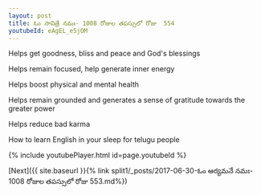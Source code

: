```yaml
---
layout: post
title: ఓం సావిత్రే నమః- 1008 రోజుల తపస్సులో రోజు  554
youtubeId: eAgEL_e5jOM
---
```

 
 
Helps get goodness, bliss and peace and God's blessings
 
Helps remain focused, help generate inner energy 
 
Helps boost physical and mental health 
 
Helps remain grounded and generates a sense of gratitude towards the greater power 
 
Helps reduce bad karma
 
How to learn English in your sleep for telugu people
 
 
 
 


{% include youtubePlayer.html id=page.youtubeId %}
 
[Next]({{ site.baseurl }}{% link split1/_posts/2017-06-30-ఓం ఆర్యమనే నమః- 1008 రోజుల తపస్సులో రోజు  553.md%})
 
